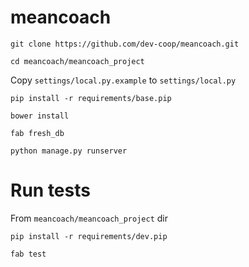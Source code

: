 # meancoach

`git clone https://github.com/dev-coop/meancoach.git`

`cd meancoach/meancoach_project`

Copy `settings/local.py.example` to `settings/local.py`

`pip install -r requirements/base.pip`

`bower install`

`fab fresh_db`

`python manage.py runserver`

# Run tests

From `meancoach/meancoach_project` dir

`pip install -r requirements/dev.pip`

`fab test`
